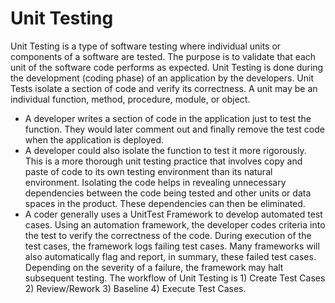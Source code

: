 # Unit Testing

Unit Testing is a type of software testing where individual units or components of a software are tested. The purpose is to validate that each unit of the software code performs as expected. 
Unit Testing is done during the development (coding phase) of an application by the developers. 
Unit Tests isolate a section of code and verify its correctness. 
A unit may be an individual function, method, procedure, module, or object.

- A developer writes a section of code in the application just to test the function. They would later comment out and finally remove the test code when the application is deployed.
- A developer could also isolate the function to test it more rigorously. This is a more thorough unit testing practice that involves copy and paste of code to its own testing environment than its natural environment. Isolating the code helps in revealing unnecessary dependencies between the code being tested and other units or data spaces in the product. These dependencies can then be eliminated.
- A coder generally uses a UnitTest Framework to develop automated test cases. Using an automation framework, the developer codes criteria into the test to verify the correctness of the code. During execution of the test cases, the framework logs failing test cases. Many frameworks will also automatically flag and report, in summary, these failed test cases. Depending on the severity of a failure, the framework may halt subsequent testing.
The workflow of Unit Testing is 1) Create Test Cases 2) Review/Rework 3) Baseline 4) Execute Test Cases.